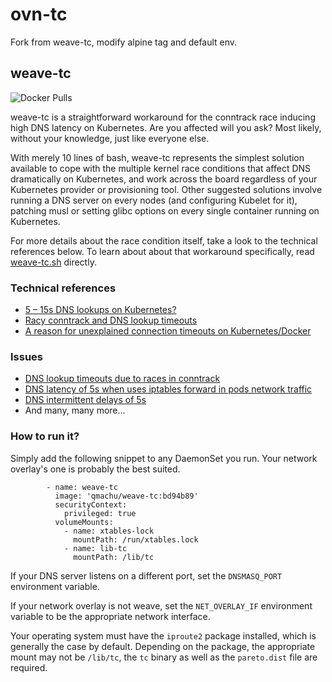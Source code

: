 # ovn-tc
Fork from weave-tc, modify alpine tag and default env.


## weave-tc

![Docker Pulls](https://img.shields.io/docker/pulls/qmachu/weave-tc.svg)

weave-tc is a straightforward workaround for the conntrack race inducing high DNS latency on Kubernetes. 
Are you affected will you ask? Most likely, without your knowledge, just like everyone else. 

With merely 10 lines of bash, weave-tc represents the simplest solution available to cope with the multiple kernel race
conditions that affect DNS dramatically on Kubernetes, and work across the board regardless of your Kubernetes provider
or provisioning tool. Other suggested solutions involve running a DNS server on every nodes (and configuring Kubelet
for it), patching musl or setting glibc options on every single container running on Kubernetes.

For more details about the race condition itself, take a look to the technical references below.
To learn about about that workaround specifically, read [weave-tc.sh](weave-tc.sh) directly.

### Technical references

- [5 – 15s DNS lookups on Kubernetes?](https://blog.quentin-machu.fr/2018/06/24/5-15s-dns-lookups-on-kubernetes/)
- [Racy conntrack and DNS lookup timeouts](https://www.weave.works/blog/racy-conntrack-and-dns-lookup-timeouts)
- [A reason for unexplained connection timeouts on Kubernetes/Docker](https://tech.xing.com/a-reason-for-unexplained-connection-timeouts-on-kubernetes-docker-abd041cf7e02)

### Issues

- [DNS lookup timeouts due to races in conntrack](https://github.com/weaveworks/weave/issues/3287)
- [DNS latency of 5s when uses iptables forward in pods network traffic](https://github.com/kubernetes/kubernetes/issues/62628)
- [DNS intermittent delays of 5s](https://github.com/kubernetes/kubernetes/issues/56903)
- And many, many more...

### How to run it?

Simply add the following snippet to any DaemonSet you run. Your network overlay's one is probably
the best suited.

```
        - name: weave-tc
          image: 'qmachu/weave-tc:bd94b89'
          securityContext:
            privileged: true
          volumeMounts:
            - name: xtables-lock
              mountPath: /run/xtables.lock
            - name: lib-tc
              mountPath: /lib/tc
```

If your DNS server listens on a different port, set the `DNSMASQ_PORT` environment variable.

If your network overlay is not weave, set the `NET_OVERLAY_IF` environment variable to be the appropriate network
interface.

Your operating system must have the `iproute2` package installed, which is generally the case by default.
Depending on the package, the appropriate mount may not be `/lib/tc`, the `tc` binary as well as the `pareto.dist` file
are required.
